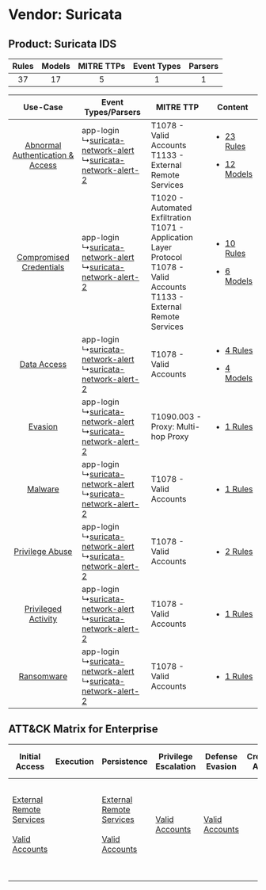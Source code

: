 Vendor: Suricata
================
Product: Suricata IDS
---------------------
| Rules | Models | MITRE TTPs | Event Types | Parsers |
|:-----:|:------:|:----------:|:-----------:|:-------:|
|  37   |   17   |     5      |      1      |    1    |

|    Use-Case    | Event Types/Parsers    | MITRE TTP    | Content    |
|:----:| ---- | ---- | ---- |
| [Abnormal Authentication & Access](../../../UseCases/uc_abnormal_authentication_&_access.md) |  app-login<br> ↳[suricata-network-alert](Ps/pC_suricatanetworkalert.md)<br> ↳[suricata-network-alert-2](Ps/pC_suricatanetworkalert2.md)<br> | T1078 - Valid Accounts<br>T1133 - External Remote Services<br>    | [<ul><li>23 Rules</li></ul><ul><li>12 Models</li></ul>](RM/r_m_suricata_suricata_ids_Abnormal_Authentication_&_Access.md) |
|          [Compromised Credentials](../../../UseCases/uc_compromised_credentials.md)          |  app-login<br> ↳[suricata-network-alert](Ps/pC_suricatanetworkalert.md)<br> ↳[suricata-network-alert-2](Ps/pC_suricatanetworkalert2.md)<br> | T1020 - Automated Exfiltration<br>T1071 - Application Layer Protocol<br>T1078 - Valid Accounts<br>T1133 - External Remote Services<br> | [<ul><li>10 Rules</li></ul><ul><li>6 Models</li></ul>](RM/r_m_suricata_suricata_ids_Compromised_Credentials.md)    |
|    [Data Access](../../../UseCases/uc_data_access.md)    |  app-login<br> ↳[suricata-network-alert](Ps/pC_suricatanetworkalert.md)<br> ↳[suricata-network-alert-2](Ps/pC_suricatanetworkalert2.md)<br> | T1078 - Valid Accounts<br>    | [<ul><li>4 Rules</li></ul><ul><li>4 Models</li></ul>](RM/r_m_suricata_suricata_ids_Data_Access.md)    |
|    [Evasion](../../../UseCases/uc_evasion.md)    |  app-login<br> ↳[suricata-network-alert](Ps/pC_suricatanetworkalert.md)<br> ↳[suricata-network-alert-2](Ps/pC_suricatanetworkalert2.md)<br> | T1090.003 - Proxy: Multi-hop Proxy<br>    | [<ul><li>1 Rules</li></ul>](RM/r_m_suricata_suricata_ids_Evasion.md)    |
|    [Malware](../../../UseCases/uc_malware.md)    |  app-login<br> ↳[suricata-network-alert](Ps/pC_suricatanetworkalert.md)<br> ↳[suricata-network-alert-2](Ps/pC_suricatanetworkalert2.md)<br> | T1078 - Valid Accounts<br>    | [<ul><li>1 Rules</li></ul>](RM/r_m_suricata_suricata_ids_Malware.md)    |
|    [Privilege Abuse](../../../UseCases/uc_privilege_abuse.md)    |  app-login<br> ↳[suricata-network-alert](Ps/pC_suricatanetworkalert.md)<br> ↳[suricata-network-alert-2](Ps/pC_suricatanetworkalert2.md)<br> | T1078 - Valid Accounts<br>    | [<ul><li>2 Rules</li></ul>](RM/r_m_suricata_suricata_ids_Privilege_Abuse.md)    |
|    [Privileged Activity](../../../UseCases/uc_privileged_activity.md)    |  app-login<br> ↳[suricata-network-alert](Ps/pC_suricatanetworkalert.md)<br> ↳[suricata-network-alert-2](Ps/pC_suricatanetworkalert2.md)<br> | T1078 - Valid Accounts<br>    | [<ul><li>1 Rules</li></ul>](RM/r_m_suricata_suricata_ids_Privileged_Activity.md)    |
|    [Ransomware](../../../UseCases/uc_ransomware.md)    |  app-login<br> ↳[suricata-network-alert](Ps/pC_suricatanetworkalert.md)<br> ↳[suricata-network-alert-2](Ps/pC_suricatanetworkalert2.md)<br> | T1078 - Valid Accounts<br>    | [<ul><li>1 Rules</li></ul>](RM/r_m_suricata_suricata_ids_Ransomware.md)    |

ATT&CK Matrix for Enterprise
----------------------------
| Initial Access                                                                                                                                   | Execution | Persistence                                                                                                                                      | Privilege Escalation                                                | Defense Evasion                                                     | Credential Access | Discovery | Lateral Movement | Collection | Command and Control                                                                                                                                                                                                      | Exfiltration                                                                | Impact |
| ------------------------------------------------------------------------------------------------------------------------------------------------ | --------- | ------------------------------------------------------------------------------------------------------------------------------------------------ | ------------------------------------------------------------------- | ------------------------------------------------------------------- | ----------------- | --------- | ---------------- | ---------- | ------------------------------------------------------------------------------------------------------------------------------------------------------------------------------------------------------------------------ | --------------------------------------------------------------------------- | ------ |
| [External Remote Services](https://attack.mitre.org/techniques/T1133)<br><br>[Valid Accounts](https://attack.mitre.org/techniques/T1078)<br><br> |           | [External Remote Services](https://attack.mitre.org/techniques/T1133)<br><br>[Valid Accounts](https://attack.mitre.org/techniques/T1078)<br><br> | [Valid Accounts](https://attack.mitre.org/techniques/T1078)<br><br> | [Valid Accounts](https://attack.mitre.org/techniques/T1078)<br><br> |                   |           |                  |            | [Proxy: Multi-hop Proxy](https://attack.mitre.org/techniques/T1090/003)<br><br>[Application Layer Protocol](https://attack.mitre.org/techniques/T1071)<br><br>[Proxy](https://attack.mitre.org/techniques/T1090)<br><br> | [Automated Exfiltration](https://attack.mitre.org/techniques/T1020)<br><br> |        |